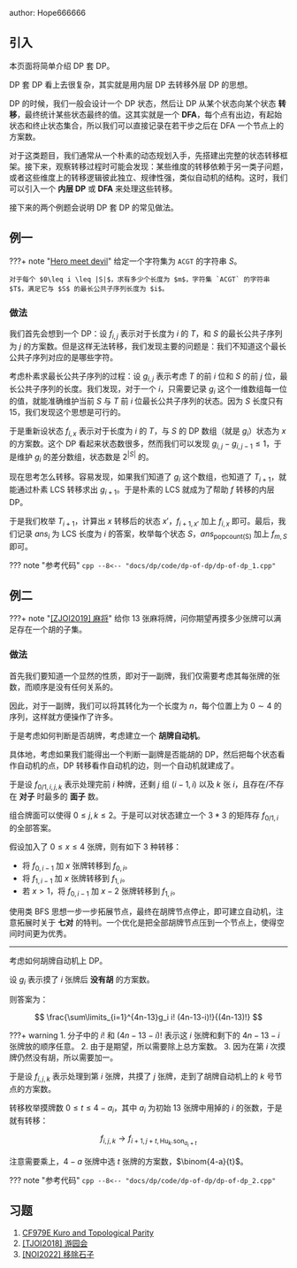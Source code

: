 author: Hope666666

## 引入

本页面将简单介绍 DP 套 DP。

DP 套 DP 看上去很复杂，其实就是用内层 DP 去转移外层 DP 的思想。

DP 的时候，我们一般会设计一个 DP 状态，然后让 DP 从某个状态向某个状态 **转移**，最终统计某些状态最终的值。这其实就是一个 **DFA**，每个点有出边，有起始状态和终止状态集合，所以我们可以直接记录在若干步之后在 DFA 一个节点上的方案数。

对于这类题目，我们通常从一个朴素的动态规划入手，先搭建出完整的状态转移框架。接下来，观察转移过程时可能会发现：某些维度的转移依赖于另一类子问题，或者这些维度上的转移逻辑彼此独立、规律性强，类似自动机的结构。这时，我们可以引入一个 **内层 DP** 或 **DFA** 来处理这些转移。

接下来的两个例题会说明 DP 套 DP 的常见做法。

## 例一

???+ note "[Hero meet devil](https://www.luogu.com.cn/problem/P10614)"
    给定一个字符集为 `ACGT` 的字符串 $S$。

    对于每个 $0\leq i \leq |S|$，求有多少个长度为 $m$，字符集 `ACGT` 的字符串 $T$，满足它与 $S$ 的最长公共子序列长度为 $i$。

### 做法

我们首先会想到一个 DP：设 $f_{i,j}$ 表示对于长度为 $i$ 的 $T$，和 $S$ 的最长公共子序列为 $j$ 的方案数。但是这样无法转移，我们发现主要的问题是：我们不知道这个最长公共子序列对应的是哪些字符。

考虑朴素求最长公共子序列的过程：设 $g_{i,j}$ 表示考虑 $T$ 的前 $i$ 位和 $S$ 的前 $j$ 位，最长公共子序列的长度。我们发现，对于一个 $i$，只需要记录 $g_i$ 这个一维数组每一位的值，就能准确维护当前 $S$ 与 $T$ 前 $i$ 位最长公共子序列的状态。因为 $S$ 长度只有 $15$，我们发现这个思想是可行的。

于是重新设状态 $f_{i,x}$ 表示对于长度为 $i$ 的 $T$，与 $S$ 的 DP 数组（就是 $g_i$）状态为 $x$ 的方案数。这个 DP 看起来状态数很多，然而我们可以发现 $g_{i,j}-g_{i,j-1}\le 1$，于是维护 $g_i$ 的差分数组，状态数是 $2^{|S|}$ 的。

现在思考怎么转移。容易发现，如果我们知道了 $g_i$ 这个数组，也知道了 $T_{i+1}$，就能通过朴素 LCS 转移求出 $g_{i+1}$。于是朴素的 LCS 就成为了帮助 $f$ 转移的内层 DP。

于是我们枚举 $T_{i+1}$，计算出 $x$ 转移后的状态 $x'$，$f_{i+1,x'}$ 加上 $f_{i,x}$ 即可。最后，我们记录 $ans_i$ 为 LCS 长度为 $i$ 的答案，枚举每个状态 $S$，$ans_{\operatorname{popcount(S)}}$ 加上 $f_{m,S}$ 即可。

??? note "参考代码"
    ```cpp
    --8<-- "docs/dp/code/dp-of-dp/dp-of-dp_1.cpp"
    ```

## 例二

???+ note "[\[ZJOI2019\] 麻将](https://loj.ac/p/3042)"
    给你 $13$ 张麻将牌，问你期望再摸多少张牌可以满足存在一个胡的子集。

### 做法

首先我们要知道一个显然的性质，即对于一副牌，我们仅需要考虑其每张牌的张数，而顺序是没有任何关系的。

因此，对于一副牌，我们可以将其转化为一个长度为 $n$，每个位置上为 $0\sim 4$ 的序列，这样就方便操作了许多。

于是考虑如何判断是否胡牌，考虑建立一个 **胡牌自动机**。

具体地，考虑如果我们能得出一个判断一副牌是否能胡的 DP，然后把每个状态看作自动机的点，DP 转移看作自动机的边，则一个自动机就建成了。

于是设 $f_{0/1,i,j,k}$ 表示处理完前 $i$ 种牌，还剩 $j$ 组 $(i−1,i)$ 以及 $k$ 张 $i$，且存在/不存在 **对子** 时最多的 **面子** 数。

组合牌面可以使得 $0\leq j,k \leq 2$。于是可以对状态建立一个 $3\ast 3$ 的矩阵存 $f_{0/1,i}$ 的全部答案。

假设加入了 $0\leq x\leq 4$ 张牌，则有如下 $3$ 种转移：

-   将 $f_{0,i-1}$ 加 $x$ 张牌转移到 $f_{0,i}$。
-   将 $f_{1,i-1}$ 加 $x$ 张牌转移到 $f_{1,i}$。
-   若 $x>1$，将 $f_{0,i-1}$ 加 $x-2$ 张牌转移到 $f_{1,i}$。

使用类 BFS 思想一步一步拓展节点，最终在胡牌节点停止，即可建立自动机，注意拓展时关于 **七对** 的特判。一个优化是把全部胡牌节点压到一个节点上，使得空间时间更为优秀。

***

考虑如何胡牌自动机上 DP。

设 $g_i$ 表示摸了 $i$ 张牌后 **没有胡** 的方案数。

则答案为：

$$
\frac{\sum\limits_{i=1}^{4n-13}g_i i! (4n-13-i)!}{(4n-13)!}
$$

???+ warning
    1.  分子中的 $i!$ 和 $(4n−13−i)!$ 表示这 $i$ 张牌和剩下的 $4n−13−i$ 张牌放的顺序任意。
    2.  由于是期望，所以需要除上总方案数。
    3.  因为在第 $i$ 次摸牌仍然没有胡，所以需要加一。

于是设 $f_{i,j,k}$ 表示处理到第 $i$ 张牌，共摸了 $j$ 张牌，走到了胡牌自动机上的 $k$ 号节点的方案数。

转移枚举摸牌数 $0\leq t\leq 4-a_i$，其中 $a_i$ 为初始 $13$ 张牌中用掉的 $i$ 的张数，于是就有转移：

$$
f_{i,j,k} \to f_{i+1,j+t,\mathrm{Hu}_k.\mathrm{son}_{a_i+t}}
$$

注意需要乘上，$4−a$ 张牌中选 $t$ 张牌的方案数，$\binom{4-a}{t}$。

??? note "参考代码"
    ```cpp
    --8<-- "docs/dp/code/dp-of-dp/dp-of-dp_2.cpp"
    ```

## 习题

1.  [CF979E Kuro and Topological Parity](https://codeforces.com/problemset/problem/979/E)
2.  [\[TJOI2018\] 游园会](https://loj.ac/p/2575)
3.  [\[NOI2022\] 移除石子](https://loj.ac/p/3848)
